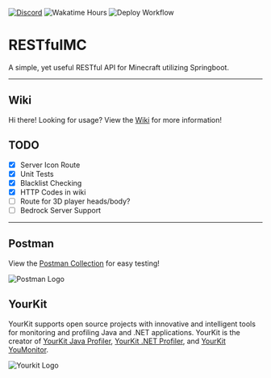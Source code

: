 [![Discord](https://discord.com/api/guilds/827863713855176755/widget.png)](https://discord.gg/p9gzFE2bc6)
![Wakatime Hours](https://wakatime.rainnny.club/api/badge/Rainnny/interval:any/project:RESTfulMC)
![Deploy Workflow](https://git.rainnny.club/Rainnny/RESTfulMC/actions/workflows/deploy.yml/badge.svg)

# RESTfulMC
A simple, yet useful RESTful API for Minecraft utilizing Springboot.

---

## Wiki
Hi there! Looking for usage? View the [Wiki](https://git.rainnny.club/Rainnny/RESTfulMC/wiki) for more information!

## TODO
- [x] Server Icon Route
- [x] Unit Tests
- [x] Blacklist Checking
- [x] HTTP Codes in wiki
- [ ] Route for 3D player heads/body?
- [ ] Bedrock Server Support

---

## Postman
View the [Postman Collection](https://documenter.getpostman.com/view/24401599/2sA35Mxdu3) for easy testing!

![Postman Logo](https://avatars.githubusercontent.com/u/10251060?s=84)

## YourKit
YourKit supports open source projects with innovative and intelligent tools for monitoring and profiling Java and .NET applications.
YourKit is the creator of [YourKit Java Profiler](https://www.yourkit.com/java/profiler), [YourKit .NET Profiler](https://www.yourkit.com/.net/profiler), and [YourKit YouMonitor](https://www.yourkit.com/youmonitor).

![Yourkit Logo](https://www.yourkit.com/images/yklogo.png)